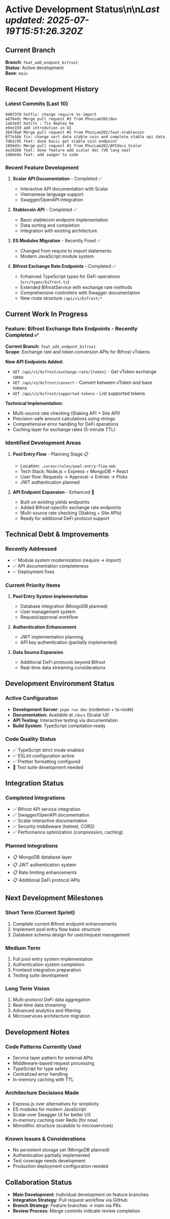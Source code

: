 # Active Development Status\n\n*Last updated: 2025-07-19T15:51:26.320Z*

## Current Branch
**Branch**: `feat_add_endpont_bifrost`  
**Status**: Active development  
**Base**: `main`  

## Recent Development History

### Latest Commits (Last 10)
```
940f3f8 hotfix: change require to import
a876edc Merge pull request #3 from PhucLam202/dev  
1ab3ed7 hotifx : fix deploy be
e9ee159 add introdution in UI
36478ad Merge pull request #2 from PhucLam202/feat-stablecoin
077e16b fix: change sort data stable coin and complete stable api data
7d62c95 feat: done basic get stable coin endpoint
189dd3c Merge pull request #1 from PhucLam202/APIdocs_Scalar
ee19266 feat: done feature add scalar doc (VN lang now)
140deda feat: add swager to code
```

### Recent Feature Development
1. **Scalar API Documentation** - Completed ✅
   - Interactive API documentation with Scalar
   - Vietnamese language support
   - Swagger/OpenAPI integration

2. **Stablecoin API** - Completed ✅
   - Basic stablecoin endpoint implementation
   - Data sorting and completion
   - Integration with existing architecture

3. **ES Modules Migration** - Recently Fixed ✅
   - Changed from require to import statements
   - Modern JavaScript module system

4. **Bifrost Exchange Rate Endpoints** - Completed ✅
   - Enhanced TypeScript types for DeFi operations (`src/types/bifrost.ts`)
   - Extended BifrostService with exchange rate methods
   - Comprehensive controllers with Swagger documentation
   - New route structure `/api/v1/bifrost/*`

## Current Work In Progress

### Feature: Bifrost Exchange Rate Endpoints - Recently Completed ✅
**Current Branch**: `feat_add_endpont_bifrost`  
**Scope**: Exchange rate and token conversion APIs for Bifrost vTokens

**New API Endpoints Added:**
- `GET /api/v1/bifrost/exchange-rate/{token}` - Get vToken exchange rates
- `GET /api/v1/bifrost/convert` - Convert between vToken and base tokens  
- `GET /api/v1/bifrost/supported-tokens` - List supported tokens

**Technical Implementation:**
- Multi-source rate checking (Staking API + Site API)
- Precision-safe amount calculations using strings
- Comprehensive error handling for DeFi operations
- Caching layer for exchange rates (5-minute TTL)

### Identified Development Areas
1. **Pool Entry Flow** - Planning Stage 📋
   - Location: `.cursor/rules/pool-entry-flow.mdc`
   - Tech Stack: Node.js + Express + MongoDB + React
   - User flow: Requests → Approval → Entries → Picks
   - JWT authentication planned

2. **API Endpoint Expansion** - Enhanced 🔄
   - Built on existing yields endpoints
   - Added Bifrost-specific exchange rate endpoints
   - Multi-source rate checking (Staking + Site APIs)
   - Ready for additional DeFi protocol support

## Technical Debt & Improvements

### Recently Addressed
- ✅ Module system modernization (require → import)
- ✅ API documentation completeness
- ✅ Deployment fixes

### Current Priority Items
1. **Pool Entry System Implementation**
   - Database integration (MongoDB planned)
   - User management system
   - Request/approval workflow

2. **Authentication Enhancement**
   - JWT implementation planning
   - API key authentication (partially implemented)

3. **Data Source Expansion**
   - Additional DeFi protocols beyond Bifrost
   - Real-time data streaming considerations

## Development Environment Status

### Active Configuration
- **Development Server**: `pnpm run dev` (nodemon + ts-node)
- **Documentation**: Available at `/docs` (Scalar UI)
- **API Testing**: Interactive testing via documentation
- **Build System**: TypeScript compilation ready

### Code Quality Status
- ✅ TypeScript strict mode enabled
- ✅ ESLint configuration active
- ✅ Prettier formatting configured
- 🔄 Test suite development needed

## Integration Status

### Completed Integrations
- ✅ Bifrost API service integration
- ✅ Swagger/OpenAPI documentation
- ✅ Scalar interactive documentation
- ✅ Security middleware (helmet, CORS)
- ✅ Performance optimization (compression, caching)

### Planned Integrations
- 📋 MongoDB database layer
- 📋 JWT authentication system
- 📋 Rate limiting enhancements
- 📋 Additional DeFi protocol APIs

## Next Development Milestones

### Short Term (Current Sprint)
1. Complete current Bifrost endpoint enhancements
2. Implement pool entry flow basic structure
3. Database schema design for user/request management

### Medium Term
1. Full pool entry system implementation
2. Authentication system completion
3. Frontend integration preparation
4. Testing suite development

### Long Term Vision
1. Multi-protocol DeFi data aggregation
2. Real-time data streaming
3. Advanced analytics and filtering
4. Microservices architecture migration

## Development Notes

### Code Patterns Currently Used
- Service layer pattern for external APIs
- Middleware-based request processing
- TypeScript for type safety
- Centralized error handling
- In-memory caching with TTL

### Architecture Decisions Made
- Express.js over alternatives for simplicity
- ES modules for modern JavaScript
- Scalar over Swagger UI for better UX
- In-memory caching over Redis (for now)
- Monolithic structure (scalable to microservices)

### Known Issues & Considerations
- No persistent storage yet (MongoDB planned)
- Authentication partially implemented
- Test coverage needs development
- Production deployment configuration needed

## Collaboration Status
- **Main Development**: Individual development on feature branches
- **Integration Strategy**: Pull request workflow via GitHub
- **Branch Strategy**: Feature branches → main via PRs
- **Review Process**: Merge commits indicate review completion